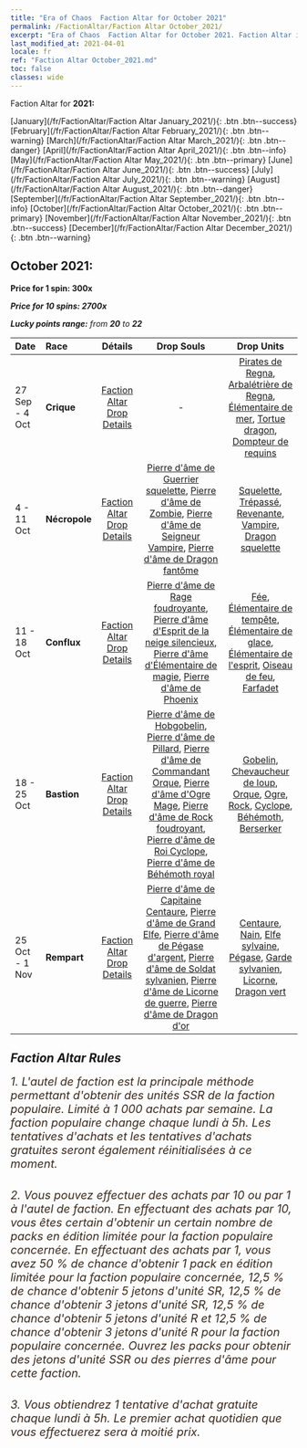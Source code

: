 ```yaml
---
title: "Era of Chaos  Faction Altar for October 2021"
permalink: /FactionAltar/Faction Altar October_2021/
excerpt: "Era of Chaos  Faction Altar for October 2021. Faction Altar is the primary method for obtaining SSR units from the popular faction. Limited to 1,000 purchases each week. The popular faction changes at 05:00 every Monday. Purchase attempts and free purchase attempts will also reset then."
last_modified_at: 2021-04-01
locale: fr
ref: "Faction Altar October_2021.md"
toc: false
classes: wide
---
```


  Faction Altar for **2021:**

  [January](/fr/FactionAltar/Faction Altar January_2021/){: .btn .btn--success} [February](/fr/FactionAltar/Faction Altar February_2021/){: .btn .btn--warning} [March](/fr/FactionAltar/Faction Altar March_2021/){: .btn .btn--danger} [April](/fr/FactionAltar/Faction Altar April_2021/){: .btn .btn--info} [May](/fr/FactionAltar/Faction Altar May_2021/){: .btn .btn--primary} [June](/fr/FactionAltar/Faction Altar June_2021/){: .btn .btn--success} [July](/fr/FactionAltar/Faction Altar July_2021/){: .btn .btn--warning} [August](/fr/FactionAltar/Faction Altar August_2021/){: .btn .btn--danger} [September](/fr/FactionAltar/Faction Altar September_2021/){: .btn .btn--info} [October](/fr/FactionAltar/Faction Altar October_2021/){: .btn .btn--primary} [November](/fr/FactionAltar/Faction Altar November_2021/){: .btn .btn--success} [December](/fr/FactionAltar/Faction Altar December_2021/){: .btn .btn--warning} 

## October 2021:

  **Price for 1 spin: 300x** <i class="fas fa-gem"/>

  **Price for 10 spins: 2700x** <i class="fas fa-gem"/>

  **Lucky points range:** from **20** to **22**

  |    Date    |  Race  |  Détails  |   Drop Souls   | Drop Units |
  |:-----------|:-------|:---------:|:--------------:|:----------:|
  | 27 Sep - 4 Oct | **Crique** | [Faction Altar Drop Details](/fr/FactionAltar/DROP_112/) |  - | [Pirates de Regna](/fr/Items/unt_273/), [Arbalétrière de Regna](/fr/Items/unt_274/), [Élémentaire de mer](/fr/Items/unt_275/), [Tortue dragon](/fr/Items/unt_278/), [Dompteur de requins](/fr/Items/unt_281/) | 
  | 4 - 11 Oct | **Nécropole** | [Faction Altar Drop Details](/fr/FactionAltar/DROP_104/) | [Pierre d'âme de Guerrier squelette](/fr/Items/unt_297/), [Pierre d'âme de Zombie](/fr/Items/unt_298/), [Pierre d'âme de Seigneur Vampire](/fr/Items/unt_300/), [Pierre d'âme de Dragon fantôme](/fr/Items/unt_303/) | [Squelette](/fr/Items/unt_208/), [Trépassé](/fr/Items/unt_209/), [Revenante](/fr/Items/unt_210/), [Vampire](/fr/Items/unt_211/), [Dragon squelette](/fr/Items/unt_214/) | 
  | 11 - 18 Oct | **Conflux** | [Faction Altar Drop Details](/fr/FactionAltar/DROP_109/) | [Pierre d'âme de Rage foudroyante](/fr/Items/unt_344/), [Pierre d'âme d'Esprit de la neige silencieux](/fr/Items/unt_345/), [Pierre d'âme d'Élémentaire de magie](/fr/Items/unt_347/), [Pierre d'âme de Phoenix](/fr/Items/unt_348/) | [Fée](/fr/Items/unt_262/), [Élémentaire de tempête](/fr/Items/unt_263/), [Élémentaire de glace](/fr/Items/unt_264/), [Élémentaire de l'esprit](/fr/Items/unt_267/), [Oiseau de feu](/fr/Items/unt_268/), [Farfadet](/fr/Items/unt_270/) | 
  | 18 - 25 Oct | **Bastion** | [Faction Altar Drop Details](/fr/FactionAltar/DROP_103/) | [Pierre d'âme de Hobgobelin](/fr/Items/unt_305/), [Pierre d'âme de Pillard](/fr/Items/unt_306/), [Pierre d'âme de Commandant Orque](/fr/Items/unt_307/), [Pierre d'âme d'Ogre Mage](/fr/Items/unt_308/), [Pierre d'âme de Rock foudroyant](/fr/Items/unt_309/), [Pierre d'âme de Roi Cyclope](/fr/Items/unt_310/), [Pierre d'âme de Béhémoth royal](/fr/Items/unt_311/) | [Gobelin](/fr/Items/unt_217/), [Chevaucheur de loup](/fr/Items/unt_218/), [Orque](/fr/Items/unt_219/), [Ogre](/fr/Items/unt_220/), [Rock](/fr/Items/unt_221/), [Cyclope](/fr/Items/unt_222/), [Béhémoth](/fr/Items/unt_223/), [Berserker](/fr/Items/unt_224/) | 
  | 25 Oct - 1 Nov | **Rempart** | [Faction Altar Drop Details](/fr/FactionAltar/DROP_102/) | [Pierre d'âme de Capitaine Centaure](/fr/Items/unt_290/), [Pierre d'âme de Grand Elfe](/fr/Items/unt_291/), [Pierre d'âme de Pégase d'argent](/fr/Items/unt_292/), [Pierre d'âme de Soldat sylvanien](/fr/Items/unt_293/), [Pierre d'âme de Licorne de guerre](/fr/Items/unt_294/), [Pierre d'âme de Dragon d'or](/fr/Items/unt_295/) | [Centaure](/fr/Items/unt_199/), [Nain](/fr/Items/unt_200/), [Elfe sylvaine](/fr/Items/unt_201/), [Pégase](/fr/Items/unt_202/), [Garde sylvanien](/fr/Items/unt_203/), [Licorne](/fr/Items/unt_204/), [Dragon vert](/fr/Items/unt_205/) | 




## Faction Altar Rules

  <span style="color: #3c2a1e;font-size:20px">1. L'autel de faction est la principale méthode permettant d'obtenir des unités SSR de la faction populaire. Limité à 1 000 achats par semaine. La faction populaire change chaque lundi à 5h. Les tentatives d'achats et les tentatives d'achats gratuites seront également réinitialisées à ce moment. </span><br/>

<br/>  <span style="color: #3c2a1e;font-size:20px">2. Vous pouvez effectuer des achats par 10 ou par 1 à l'autel de faction. En effectuant des achats par 10, vous êtes certain d'obtenir un certain nombre de packs en édition limitée pour la faction populaire concernée. En effectuant des achats par 1, vous avez 50 % de chance d'obtenir 1 pack en édition limitée pour la faction populaire concernée, 12,5 % de chance d'obtenir 5 jetons d'unité SR, 12,5 % de chance d'obtenir 3 jetons d'unité SR, 12,5 % de chance d'obtenir 5 jetons d'unité R et 12,5 % de chance d'obtenir 3 jetons d'unité R pour la faction populaire concernée. Ouvrez les packs pour obtenir des jetons d'unité SSR ou des pierres d'âme pour cette faction.</span><br/>

<br/>  <span style="color: #3c2a1e;font-size:20px">3. Vous obtiendrez 1 tentative d'achat gratuite chaque lundi à 5h. Le premier achat quotidien que vous effectuerez sera à moitié prix.</span><br/>

<br/>